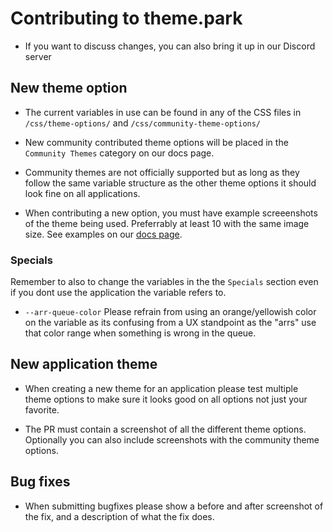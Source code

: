 # Contributing to theme.park

- If you want to discuss changes, you can also bring it up in our Discord server

## New theme option

- The current variables in use can be found in any of the CSS files in `/css/theme-options/` and `/css/community-theme-options/`

- New community contributed theme options will be placed in the `Community Themes` category on our docs page.

- Community themes are not officially supported but as long as they follow the same variable structure as the other theme options it should look fine on all applications.

- When contributing a new option, you must have example screeenshots of the theme being used. Preferrably at least 10 with the same image size. See examples on our [docs page](https://docs.theme-park.dev/community-themes/).

### Specials

Remember to also to change the variables in the the `Specials` section even if you dont use the application the variable refers to.

- `--arr-queue-color` Please refrain from using an orange/yellowish color on the variable as its confusing from a UX standpoint as the "arrs" use that color range when something is wrong in the queue.

## New application theme

- When creating a new theme for an application please test multiple theme options to make sure it looks good on all options not just your favorite.

- The PR must contain a screenshot of all the different theme options. Optionally you can also include screenshots with the community theme options.

## Bug fixes

- When submitting bugfixes please show a before and after screenshot of the fix, and a description of what the fix does.
